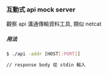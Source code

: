 ### 互動式 api mock server

觀察 api 溝通傳輸資料工具, 類似 netcat

##### 用法

```sh
$ ./api -addr [HOST[:PORT]]

// response body 從 stdin 輸入

```
